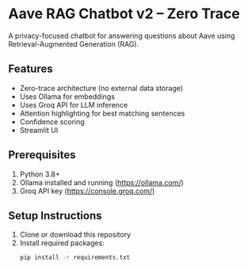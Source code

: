 # Aave RAG Chatbot v2 – Zero Trace

A privacy-focused chatbot for answering questions about Aave using Retrieval-Augmented Generation (RAG).

## Features
- Zero-trace architecture (no external data storage)
- Uses Ollama for embeddings
- Uses Groq API for LLM inference
- Attention highlighting for best matching sentences
- Confidence scoring
- Streamlit UI

## Prerequisites
1. Python 3.8+
2. Ollama installed and running (https://ollama.com/)
3. Groq API key (https://console.groq.com/)

## Setup Instructions

1. Clone or download this repository
2. Install required packages:
   ```bash
   pip install -r requirements.txt